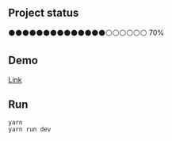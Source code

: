 ## Project status

⚫⚫⚫⚫⚫⚫⚫⚫⚫⚫⚫⚫⚫⚫⚪⚪⚪⚪⚪⚪ 70%

## Demo

[Link](https://profile-react-a42.vercel.app/)

## Run

```
yarn
yarn run dev
```

